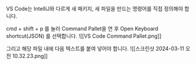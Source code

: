 VS Code는 IntelliJ와 다르게 새 패키지, 새 파일을 만드는 명령어를 직접 정의해야 합니다. 

cmd + shift + p 를 눌러 Command Pallet을 연 후 Open Keyboard shortcut(JSON) 를 선택합니다.
![[VS Code Command Pallet.png]]

그리고 해당 파일 내에 다음 텍스트를 붙여 넣어야 합니다. 
![[스크린샷 2024-03-11 오전 10.32.23.png]]